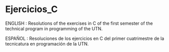 # Ejercicios_C
ENGLISH : Resolutions of the exercises in C of the first semester of the technical program in programming of the UTN.

ESPAÑOL : Resoluciones de los ejercicios en C del primer cuatrimestre de la tecnicatura en programación de la UTN.
